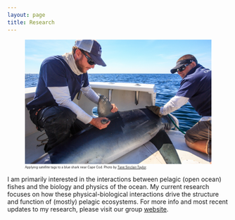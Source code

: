 ```yaml
---
layout: page
title: Research
---
```

<head>
   <style>
   figcaption {
    font-size: .5em;
    border: none;
}
</style>
</head>

<figure>
<img src="/assets/img/Tane Sinclair-Taylor_WHOI3-153.jpg">
<figcaption>
  Applying satellite tags to a blue shark near Cape Cod. Photo by <a href="https://tanesinclair-taylor.com/" target="_blank">Tane Sinclair-Taylor</a>.</figcaption>
</figure>

I am primarily interested in the interactions between pelagic (open ocean) fishes and the biology and physics of the ocean. My current research focuses on how these physical-biological interactions drive the structure and function of (mostly) pelagic ecosystems. For more info and most recent updates to my research, please visit our group <a href="https://depts.washington.edu/marinepredators/" target="_blank">website</a>.
